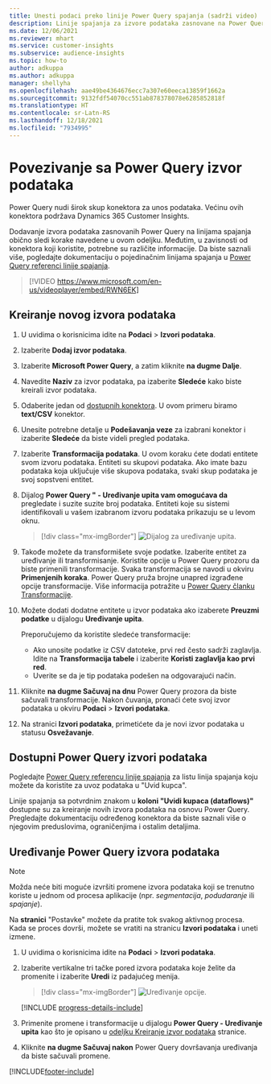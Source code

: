 ```yaml
---
title: Unesti podaci preko linije Power Query spajanja (sadrži video)
description: Linije spajanja za izvore podataka zasnovane na Power Query.
ms.date: 12/06/2021
ms.reviewer: mhart
ms.service: customer-insights
ms.subservice: audience-insights
ms.topic: how-to
author: adkuppa
ms.author: adkuppa
manager: shellyha
ms.openlocfilehash: aae49be4364676ecc7a307e60eeca13859f1662a
ms.sourcegitcommit: 9132fdf54070cc551ab878378078e6285852818f
ms.translationtype: HT
ms.contentlocale: sr-Latn-RS
ms.lasthandoff: 12/18/2021
ms.locfileid: "7934995"
---
```

# <a name="connect-to-a-power-query-data-source"></a>Povezivanje sa Power Query izvor podataka

Power Query nudi širok skup konektora za unos podataka. Većinu ovih konektora podržava Dynamics 365 Customer Insights. 

Dodavanje izvora podataka zasnovanih Power Query na linijama spajanja obično sledi korake navedene u ovom odeljku. Međutim, u zavisnosti od konektora koji koristite, potrebne su različite informacije. Da biste saznali više, pogledajte dokumentaciju o pojedinačnim linijama spajanja u [Power Query referenci linije spajanja](/power-query/connectors/).

> [!VIDEO https://www.microsoft.com/en-us/videoplayer/embed/RWN6EK]

## <a name="create-a-new-data-source"></a>Kreiranje novog izvora podataka

1. U uvidima o korisnicima idite na **Podaci** > **Izvori podataka**.

1. Izaberite **Dodaj izvor podataka**.

1. Izaberite **Microsoft Power Query**, a zatim kliknite **na dugme Dalje**.

1. Navedite **Naziv** za izvor podataka, pa izaberite **Sledeće** kako biste kreirali izvor podataka.

1. Odaberite jedan od [dostupnih konektora](#available-power-query-data-sources). U ovom primeru biramo **text/CSV** konektor.

1. Unesite potrebne detalje u **Podešavanja veze** za izabrani konektor i izaberite **Sledeće** da biste videli pregled podataka.

1. Izaberite **Transformacija podataka**. U ovom koraku ćete dodati entitete svom izvoru podataka. Entiteti su skupovi podataka. Ako imate bazu podataka koja uključuje više skupova podataka, svaki skup podataka je svoj sopstveni entitet.

1. Dijalog **Power Query " - Uređivanje upita vam omogućava da** pregledate i suzite suzite broj podataka. Entiteti koje su sistemi identifikovali u vašem izabranom izvoru podataka prikazuju se u levom oknu.

   > [!div class="mx-imgBorder"]
   > ![Dijalog za uređivanje upita.](media/data-manager-configure-edit-queries.png "Dijalog za uređivanje upita")

1. Takođe možete da transformišete svoje podatke. Izaberite entitet za uređivanje ili transformisanje. Koristite opcije u Power Query prozoru da biste primenili transformacije. Svaka transformacija se navodi u okviru **Primenjenih koraka**. Power Query pruža brojne unapred izgrađene opcije transformacije. Više informacija potražite u [Power Query članku Transformacije](/power-query/power-query-what-is-power-query#transformations).

1. Možete dodati dodatne entitete u izvor podataka ako izaberete **Preuzmi podatke** u dijalogu **Uređivanje upita**.

   Preporučujemo da koristite sledeće transformacije:

   - Ako unosite podatke iz CSV datoteke, prvi red često sadrži zaglavlja. Idite na **Transformacija tabele** i izaberite **Koristi zaglavlja kao prvi red**.
   - Uverite se da je tip podataka podešen na odgovarajući način.

1. Kliknite **na dugme Sačuvaj na dnu** Power Query prozora da biste sačuvali transformacije. Nakon čuvanja, pronaći ćete svoj izvor podataka u okviru **Podaci** > **Izvori podataka**.

1. Na stranici **Izvori podataka**, primetićete da je novi izvor podataka u statusu **Osvežavanje**.

## <a name="available-power-query-data-sources"></a>Dostupni Power Query izvori podataka

Pogledajte [Power Query referencu linije spajanja](/power-query/connectors/) za listu linija spajanja koju možete da koristite za uvoz podataka u "Uvid kupca". 

Linije spajanja sa potvrdnim znakom u **koloni "Uvidi kupaca (dataflows)"** dostupne su za kreiranje novih izvora podataka na osnovu Power Query. Pregledajte dokumentaciju određenog konektora da biste saznali više o njegovim preduslovima, ograničenjima i ostalim detaljima.

## <a name="edit-power-query-data-sources"></a>Uređivanje Power Query izvora podataka

> [!NOTE]
> Možda neće biti moguće izvršiti promene izvora podataka koji se trenutno koriste u jednom od procesa aplikacije (npr. *segmentacija*, *podudaranje* ili *spajanje*). 
>
> Na **stranici** "Postavke" možete da pratite tok svakog aktivnog procesa. Kada se proces dovrši, možete se vratiti na stranicu **Izvori podataka** i uneti izmene.

1. U uvidima o korisnicima idite na **Podaci** > **Izvori podataka**.

2. Izaberite vertikalne tri tačke pored izvora podataka koje želite da promenite i izaberite **Uredi** iz padajućeg menija.

   > [!div class="mx-imgBorder"]
   > ![Uređivanje opcije.](media/edit-option-data-sources.png "Uređivanje opcije")

   [!INCLUDE [progress-details-include](../includes/progress-details-pane.md)]
   
3. Primenite promene i transformacije u dijalogu **Power Query - Uređivanje upita** kao što je opisano u [odeljku Kreiranje izvor podataka](#create-a-new-data-source) stranice.

4. Kliknite **na dugme Sačuvaj nakon** Power Query dovršavanja uređivanja da biste sačuvali promene.


[!INCLUDE[footer-include](../includes/footer-banner.md)]
